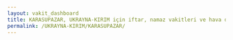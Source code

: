 ```yaml
---
layout: vakit_dashboard
title: KARASUPAZAR, UKRAYNA-KIRIM için iftar, namaz vakitleri ve hava durumu - ilçe/eyalet seç
permalink: /UKRAYNA-KIRIM/KARASUPAZAR/
---
```


<script type="text/javascript">
  var GLOBAL_COUNTRY = 'UKRAYNA-KIRIM';
  var GLOBAL_CITY = 'KARASUPAZAR';
  var GLOBAL_STATE = '';
  var lat = 72;
  var lon = 21;
</script>
